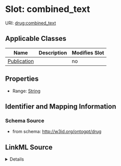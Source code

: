 

# Slot: combined_text

URI: [drug:combined_text](http://w3id.org/ontogpt/drug/combined_text)



<!-- no inheritance hierarchy -->





## Applicable Classes

| Name | Description | Modifies Slot |
| --- | --- | --- |
| [Publication](Publication.md) |  |  no  |







## Properties

* Range: [String](String.md)





## Identifier and Mapping Information







### Schema Source


* from schema: http://w3id.org/ontogpt/drug




## LinkML Source

<details>
```yaml
name: combined_text
from_schema: http://w3id.org/ontogpt/drug
rank: 1000
alias: combined_text
owner: Publication
domain_of:
- Publication
range: string

```
</details>